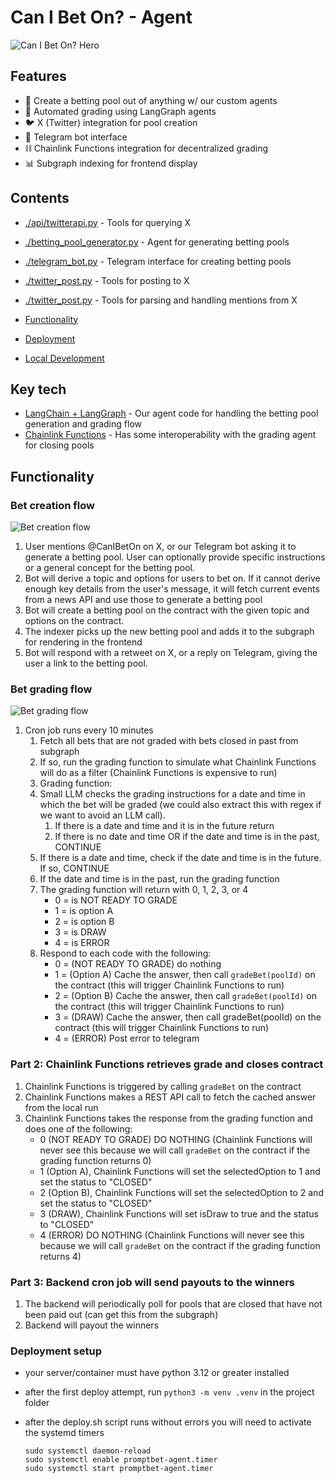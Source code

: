 # Can I Bet On? - Agent

![Can I Bet On? Hero](./docs/canibeton-hero.png)

## Features

- 🤖 Create a betting pool out of anything w/ our custom agents
- 🔄 Automated grading using LangGraph agents
- 🐦 X (Twitter) integration for pool creation
- 💬 Telegram bot interface
- ⛓️ Chainlink Functions integration for decentralized grading
- 📊 Subgraph indexing for frontend display

## Contents

- [./api/twitterapi.py](./api/twitterapi.py) - Tools for querying X
- [./betting_pool_generator.py](./betting_pool_generator.py) - Agent for generating betting pools
- [./telegram_bot.py](./telegram_bot.py) - Telegram interface for creating betting pools
- [./twitter_post.py](./twitter_post.py) - Tools for posting to X
- [./twitter_post.py](./twitter_check.py) - Tools for parsing and handling mentions from X

- [Functionality](#functionality)
- [Deployment](#deployment)
- [Local Development](#local-development)

## Key tech

- [LangChain + LangGraph](https://www.langchain.com/langgraph) - Our agent code for handling the betting pool generation and grading flow
- [Chainlink Functions](https://chain.link/functions) - Has some interoperability with the grading agent for closing pools

## Functionality

### Bet creation flow

![Bet creation flow](./docs/betting-pool-agent.jpg)

1. User mentions @CanIBetOn on X, or our Telegram bot asking it to generate a betting pool. User can optionally provide specific instructions or a general concept for the betting pool.
2. Bot will derive a topic and options for users to bet on. If it cannot derive enough key details from the user's message, it will fetch current events from a news API and use those to generate a betting pool
3. Bot will create a betting pool on the contract with the given topic and options on the contract.
4. The indexer picks up the new betting pool and adds it to the subgraph for rendering in the frontend
4. Bot will respond with a retweet on X, or a reply on Telegram, giving the user a link to the betting pool.

### Bet grading flow

![Bet grading flow](./docs/pool-grading-agent.jpg)

1. Cron job runs every 10 minutes
   1. Fetch all bets that are not graded with bets closed in past from subgraph
   2. If so, run the grading function to simulate what Chainlink Functions will do as a filter (Chainlink Functions is expensive to run)
   3. Grading function:
   4. Small LLM checks the grading instructions for a date and time in which the bet will be graded (we could also extract this with regex if we want to avoid an LLM call).
      1. If there is a date and time and it is in the future return
      1. If there is no date and time OR if the date and time is in the past, CONTINUE
   5. If there is a date and time, check if the date and time is in the future. If so, CONTINUE
   6. If the date and time is in the past, run the grading function
   7. The grading function will return with 0, 1, 2, 3, or 4
      - 0 = is NOT READY TO GRADE
      - 1 = is option A
      - 2 = is option B
      - 3 = is DRAW
      - 4 = is ERROR
   8. Respond to each code with the following:
      - 0 = (NOT READY TO GRADE) do nothing
      - 1 = (Option A) Cache the answer, then call `gradeBet(poolId)` on the contract (this will trigger Chainlink Functions to run)
      - 2 = (Option B) Cache the answer, then call `gradeBet(poolId)` on the contract (this will trigger Chainlink Functions to run)
      - 3 = (DRAW) Cache the answer, then call gradeBet(poolId) on the contract (this will trigger Chainlink Functions to run)
      - 4 = (ERROR) Post error to telegram

### Part 2: Chainlink Functions retrieves grade and closes contract

1. Chainlink Functions is triggered by calling `gradeBet` on the contract
2. Chainlink Functions makes a REST API call to fetch the cached answer from the local run
3. Chainlink Functions takes the response from the grading function and does one of the following:
   - 0 (NOT READY TO GRADE) DO NOTHING (Chainlink Functions will never see this because we will call `gradeBet` on the contract if the grading function returns 0)
   - 1 (Option A), Chainlink Functions will set the selectedOption to 1 and set the status to "CLOSED"
   - 2 (Option B), Chainlink Functions will set the selectedOption to 2 and set the status to "CLOSED"
   - 3 (DRAW), Chainlink Functions will set isDraw to true and the status to "CLOSED"
   - 4 (ERROR) DO NOTHING (Chainlink Functions will never see this because we will call `gradeBet` on the contract if the grading function returns 4)

### Part 3: Backend cron job will send payouts to the winners

1. The backend will periodically poll for pools that are closed that have not been paid out (can get this from the subgraph)
2. Backend will payout the winners

### Deployment setup

- your server/container must have python 3.12 or greater installed
- after the first deploy attempt, run `python3 -m venv .venv` in the project folder
- after the deploy.sh script runs without errors you will need to activate the systemd timers

  ```
  sudo systemctl daemon-reload
  sudo systemctl enable promptbet-agent.timer
  sudo systemctl start promptbet-agent.timer
  ```
